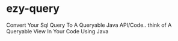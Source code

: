 # ezy-query
Convert Your Sql Query To A Queryable Java API/Code.. think of A Queryable View In Your Code Using Java
